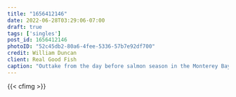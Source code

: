 ```yaml
---
title: "1656412146"
date: 2022-06-28T03:29:06-07:00
draft: true
tags: ['singles']
post_id: 1656412146
photoID: "52c45db2-80a6-4fee-5336-57b7e92df700"
credit: William Duncan
client: Real Good Fish
caption: "Outtake from the day before salmon season in the Monterey Bay."
---
```

{{< cfimg >}}